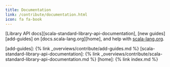 ```yaml
---
title: Documentation
link: /contribute/documentation.html
icon: fa fa-book
---
```

[Library API docs][scala-standard-library-api-documentation], [new guides][add-guides] on [docs.scala-lang.org][home], and help
with [scala-lang.org](https://github.com/scala/scala-lang).

[add-guides]: {% link _overviews/contribute/add-guides.md %}
[scala-standard-library-api-documentation]: {% link _overviews/contribute/scala-standard-library-api-documentation.md %}
[home]: {% link index.md %}
